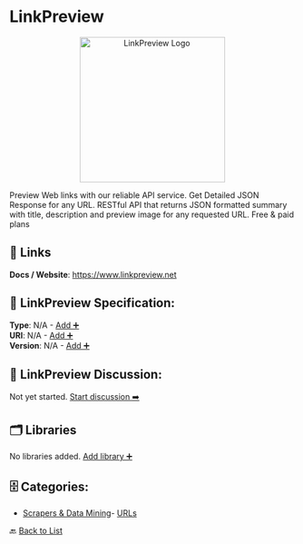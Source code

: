 # LinkPreview
<p align="center">
    <img width="256" src="https://raw.githubusercontent.com/apis-list/apis-list/main/apis/linkpreview/logo_256x256.png" alt="LinkPreview Logo"/>
</p>
Preview Web links with our reliable API service. Get Detailed JSON Response for any URL. RESTful API that returns JSON formatted summary with title, description and preview image for any requested URL.  Free & paid plans

##  🔗 Links
**Docs / Website**: https://www.linkpreview.net

## 🧬 LinkPreview Specification:
**Type**: N/A - [Add ➕](https://github.com/apis-list/apis-list/edit/main/apis.yaml#L11303)  
**URI**: N/A - [Add ➕](https://github.com/apis-list/apis-list/edit/main/apis.yaml#L11303)  
**Version**: N/A - [Add ➕](https://github.com/apis-list/apis-list/edit/main/apis.yaml#L11303)

## 💬 LinkPreview Discussion:
Not yet started. [Start discussion ➡️](https://github.com/apis-list/apis-list/discussions/new)

## 🗂️ Libraries

No libraries added. [Add library ➕](https://github.com/apis-list/apis-list/edit/main/apis.yaml#L11303)    


## 🗄️ Categories:
- [Scrapers & Data Mining](https://github.com/apis-list/apis-list#scrapers--data-mining-)- [URLs](https://github.com/apis-list/apis-list#urls-)

🔙  [Back to List](https://github.com/apis-list/apis-list)
